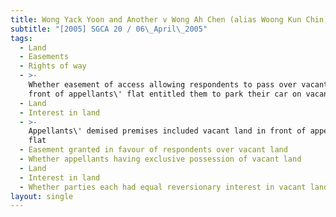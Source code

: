 ```yaml
---
title: Wong Yack Yoon and Another v Wong Ah Chen (alias Woong Kun Chin) and Another
subtitle: "[2005] SGCA 20 / 06\_April\_2005"
tags:
  - Land
  - Easements
  - Rights of way
  - >-
    Whether easement of access allowing respondents to pass over vacant land in
    front of appellants\' flat entitled them to park their car on vacant land
  - Land
  - Interest in land
  - >-
    Appellants\' demised premises included vacant land in front of appellants\'
    flat
  - Easement granted in favour of respondents over vacant land
  - Whether appellants having exclusive possession of vacant land
  - Land
  - Interest in land
  - Whether parties each had equal reversionary interest in vacant land
layout: single
---
```


